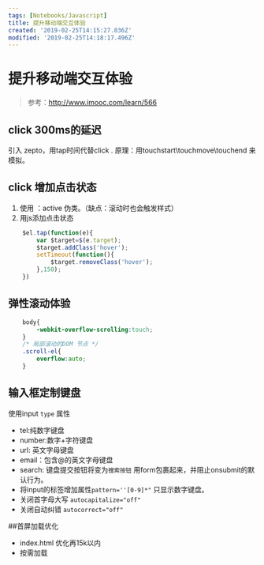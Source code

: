 ```yaml
---
tags: [Notebooks/Javascript]
title: 提升移动端交互体验
created: '2019-02-25T14:15:27.036Z'
modified: '2019-02-25T14:18:17.496Z'
---
```


# 提升移动端交互体验
>参考：http://www.imooc.com/learn/566

## click 300ms的延迟
引入 zepto，用tap时间代替click .
原理：用touchstart\touchmove\touchend 来模拟。

## click 增加点击状态
1.  使用 ：active 伪类。（缺点：滚动时也会触发样式）
2. 用js添加点击状态

```js
	$el.tap(function(e){
		var $target=$(e.target);
		$target.addClass('hover');
		setTimeout(function(){
			$target.removeClass('hover');
		},150);
	})
```

## 弹性滚动体验

```css
	body{
		-webkit-overflow-scrolling:touch;
	}
	/* 局部滚动的DOM 节点 */
	.scroll-el{
		overflow:auto;
	}
```
## 输入框定制键盘
使用input `type` 属性
*  tel:纯数字键盘
*  number:数字+字符键盘
*  url: 英文字母键盘
*  email：包含@的英文字母键盘
*  search: 键盘提交按钮将变为`搜索按钮`  用form包裹起来，并阻止onsubmit的默认行为。
*  将input的标签增加属性` pattern=''[0-9]*" ` 只显示数字键盘。
*  关闭首字母大写 `autocapitalize="off"`
*  关闭自动纠错 `autocorrect="off" `

##首屏加载优化
* index.html 优化再15k以内
* 按需加载
